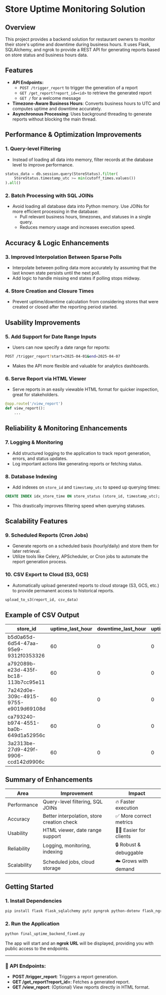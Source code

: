 
# Store Uptime Monitoring Solution

## Overview

This project provides a backend solution for restaurant owners to monitor their store's uptime and downtime during business hours. It uses Flask, SQLAlchemy, and ngrok to provide a REST API for generating reports based on store status and business hours data.

## Features
- **API Endpoints:**
    - `POST /trigger_report` to trigger the generation of a report
    - `GET /get_report?report_id=<id>` to retrieve the generated report
    - `GET /` for a welcome message
- **Timezone-Aware Business Hours**: Converts business hours to UTC and computes uptime and downtime accurately.
- **Asynchronous Processing**: Uses background threading to generate reports without blocking the main thread.

## Performance & Optimization Improvements

### 1. **Query-level Filtering**
- Instead of loading all data into memory, filter records at the database level to improve performance.
```python
status_data = db.session.query(StoreStatus).filter(
    StoreStatus.timestamp_utc >= min(cutoff_times.values())
).all()
```

### 2. **Batch Processing with SQL JOINs**
- Avoid loading all database data into Python memory. Use JOINs for more efficient processing in the database:
    - Pull relevant business hours, timezones, and statuses in a single query.
    - Reduces memory usage and increases execution speed.

## Accuracy & Logic Enhancements

### 3. **Improved Interpolation Between Sparse Polls**
- Interpolate between polling data more accurately by assuming that the last known state persists until the next poll.
- Add logic to handle missing end states if polling stops midway.

### 4. **Store Creation and Closure Times**
- Prevent uptime/downtime calculation from considering stores that were created or closed after the reporting period started.

## Usability Improvements

### 5. **Add Support for Date Range Inputs**
- Users can now specify a date range for reports:
```bash
POST /trigger_report?start=2025-04-01&end=2025-04-07
```
- Makes the API more flexible and valuable for analytics dashboards.

### 6. **Serve Report via HTML Viewer**
- Serve reports in an easily viewable HTML format for quicker inspection, great for stakeholders.
```python
@app.route('/view_report')
def view_report():
    ...
```

## Reliability & Monitoring Enhancements

### 7. **Logging & Monitoring**
- Add structured logging to the application to track report generation, errors, and status updates.
- Log important actions like generating reports or fetching status.

### 8. **Database Indexing**
- Add indexes on `store_id` and `timestamp_utc` to speed up querying times:
```sql
CREATE INDEX idx_store_time ON store_status (store_id, timestamp_utc);
```
- This drastically improves filtering speed when querying statuses.

## Scalability Features

### 9. **Scheduled Reports (Cron Jobs)**
- Generate reports on a scheduled basis (hourly/daily) and store them for later retrieval.
- Utilize tools like Celery, APScheduler, or Cron jobs to automate the report generation process.

### 10. **CSV Export to Cloud (S3, GCS)**
- Automatically upload generated reports to cloud storage (S3, GCS, etc.) to provide permanent access to historical reports.
```python
upload_to_s3(report_id, csv_data)
```

## Example of CSV Output

| store_id                               | uptime_last_hour | downtime_last_hour | uptime_last_day | downtime_last_day | uptime_last_week | downtime_last_week |
|----------------------------------------|------------------|---------------------|------------------|---------------------|-------------------|----------------------|
| b5d0a65d-6d54-47aa-95e9-9312f0353326   | 60               | 0                   | 0                | 0                   | 0                 | 0                    |
| a792089b-e23d-435f-bc18-113b7cc95e11   | 60               | 0                   | 0                | 0                   | 0                 | 0                    |
| 7a242d0e-309c-4915-9755-e9019d69108d   | 60               | 0                   | 0                | 0                   | 0                 | 0                    |
| ca793240-b974-4551-ba0b-649d1a52956c   | 60               | 0                   | 0                | 0                   | 0                 | 0                    |
| 3a2313be-27d9-429f-9906-ccd142d9906c   | 60               | 0                   | 0                | 0                   | 0                 | 0                    |

## Summary of Enhancements

| Area              | Improvement                                 | Impact                     |
|-------------------|---------------------------------------------|----------------------------|
| Performance       | Query-level filtering, SQL JOINs            | 🔥 Faster execution        |
| Accuracy          | Better interpolation, store creation check  | ✅ More correct metrics     |
| Usability         | HTML viewer, date range support             | 🧑‍💻 Easier for clients      |
| Reliability       | Logging, monitoring, indexing               | 🔒 Robust & debuggable     |
| Scalability       | Scheduled jobs, cloud storage               | ☁️ Grows with demand        |

## Getting Started

### 1. Install Dependencies
```bash
pip install flask flask_sqlalchemy pytz pyngrok python-dotenv flask_ngrok nest_asyncio
```

### 2. Run the Application
```bash
python final_uptime_backend_fixed.py
```

The app will start and an **ngrok URL** will be displayed, providing you with public access to the endpoints.

---

### 📌 API Endpoints:

- **POST /trigger_report**: Triggers a report generation.
- **GET /get_report?report_id=<id>**: Fetches a generated report.
- **GET /view_report**: (Optional) View reports directly in HTML format.
